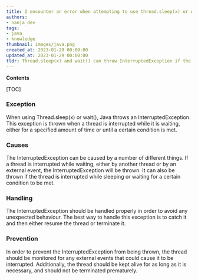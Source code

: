```yaml
---
title: I encounter an error when attempting to use thread.sleep(x) or wait()
authors:
- nanja_dev
tags:
- java
- knowledge
thumbnail: images/java.png
created_at: 2023-01-29 00:00:00
updated_at: 2023-01-29 00:00:00
tldr: Thread.sleep(x) and wait() can throw InterruptedException if the thread executing them is interrupted.
---
```


**Contents**

[TOC]

### Exception

When using Thread.sleep(x) or wait(), Java throws an InterruptedException. This exception is thrown when a thread is interrupted while it is waiting, either for a specified amount of time or until a certain condition is met.

### Causes

The InterruptedException can be caused by a number of different things. If a thread is interrupted while waiting, either by another thread or by an external event, the InterruptedException will be thrown. It can also be thrown if the thread is interrupted while sleeping or waiting for a certain condition to be met.

### Handling

The InterruptedException should be handled properly in order to avoid any unexpected behaviour. The best way to handle this exception is to catch it and then either resume the thread or terminate it.

### Prevention

In order to prevent the InterruptedException from being thrown, the thread should be monitored for any external events that could cause it to be interrupted. Additionally, the thread should be kept alive for as long as it is necessary, and should not be terminated prematurely.

